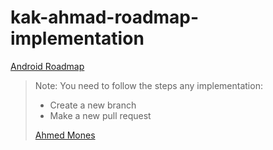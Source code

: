 # kak-ahmad-roadmap-implementation

[Android Roadmap](https://roadmap.sh/r/android-development-k9lx4)

> Note: You need to follow the steps any implementation:
> - Create a new branch
> - Make a new pull request
>
> [Ahmed Mones](https://github.com/Al-Taie)
